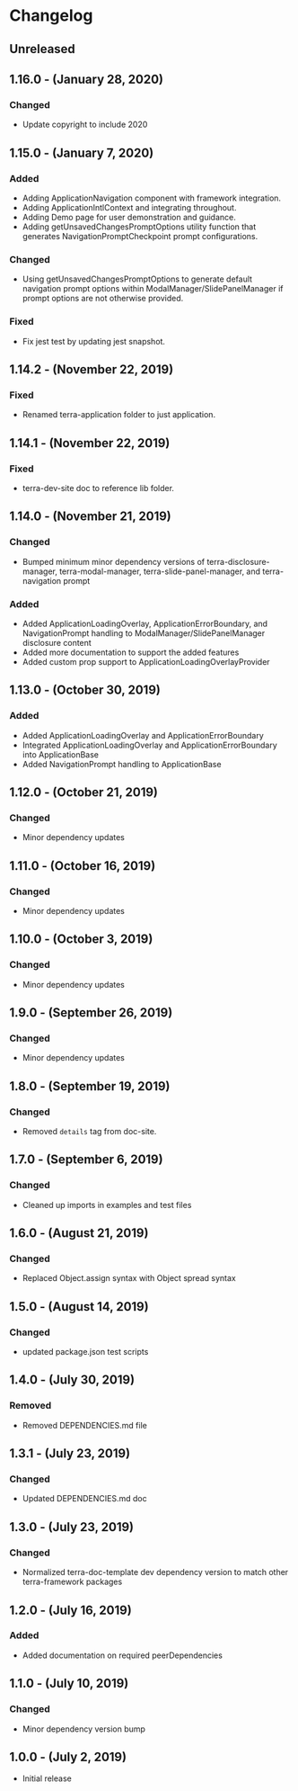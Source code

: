 Changelog
=========

Unreleased
----------

1.16.0 - (January 28, 2020)
------------------
### Changed
* Update copyright to include 2020

1.15.0 - (January 7, 2020)
------------------
### Added
* Adding ApplicationNavigation component with framework integration.
* Adding ApplicationIntlContext and integrating throughout.
* Adding Demo page for user demonstration and guidance.
* Adding getUnsavedChangesPromptOptions utility function that generates NavigationPromptCheckpoint prompt configurations.

### Changed
* Using getUnsavedChangesPromptOptions to generate default navigation prompt options within ModalManager/SlidePanelManager if prompt options are not otherwise provided.

### Fixed
* Fix jest test by updating jest snapshot.

1.14.2 - (November 22, 2019)
------------------
### Fixed
* Renamed terra-application folder to just application.

1.14.1 - (November 22, 2019)
------------------
### Fixed
* terra-dev-site doc to reference lib folder.

1.14.0 - (November 21, 2019)
------------------
### Changed
* Bumped minimum minor dependency versions of terra-disclosure-manager, terra-modal-manager, terra-slide-panel-manager, and terra-navigation prompt

### Added
* Added ApplicationLoadingOverlay, ApplicationErrorBoundary, and NavigationPrompt handling to ModalManager/SlidePanelManager disclosure content
* Added more documentation to support the added features
* Added custom prop support to ApplicationLoadingOverlayProvider

1.13.0 - (October 30, 2019)
------------------
### Added
* Added ApplicationLoadingOverlay and ApplicationErrorBoundary
* Integrated ApplicationLoadingOverlay and ApplicationErrorBoundary into ApplicationBase
* Added NavigationPrompt handling to ApplicationBase

1.12.0 - (October 21, 2019)
------------------
### Changed
* Minor dependency updates

1.11.0 - (October 16, 2019)
------------------
### Changed
* Minor dependency updates

1.10.0 - (October 3, 2019)
------------------
### Changed
* Minor dependency updates

1.9.0 - (September 26, 2019)
------------------
### Changed
* Minor dependency updates

1.8.0 - (September 19, 2019)
------------------
### Changed
* Removed `details` tag from doc-site.

1.7.0 - (September 6, 2019)
------------------
### Changed
* Cleaned up imports in examples and test files

1.6.0 - (August 21, 2019)
------------------
### Changed
* Replaced Object.assign syntax with Object spread syntax

1.5.0 - (August 14, 2019)
------------------
### Changed
* updated package.json test scripts

1.4.0 - (July 30, 2019)
------------------
### Removed
* Removed DEPENDENCIES.md file

1.3.1 - (July 23, 2019)
------------------
### Changed
* Updated DEPENDENCIES.md doc

1.3.0 - (July 23, 2019)
------------------
### Changed
* Normalized terra-doc-template dev dependency version to match other terra-framework packages

1.2.0 - (July 16, 2019)
------------------
### Added
* Added documentation on required peerDependencies

1.1.0 - (July 10, 2019)
------------------
### Changed
* Minor dependency version bump

1.0.0 - (July 2, 2019)
------------------
* Initial release
